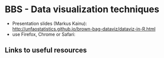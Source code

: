 BBS - Data visualization techniques
==========================================


- Presentation slides (Markus Kainu): http://unfaostatistics.github.io/brown-bag-dataviz/dataviz-in-R.html
- use Firefox, Chrome or Safari: 

Links to useful resources
-------------------------------------
